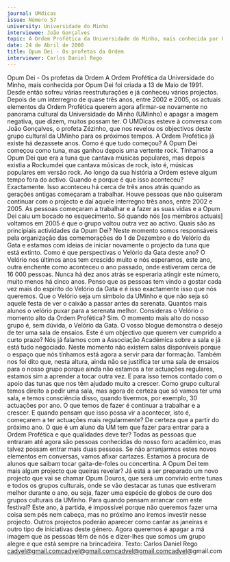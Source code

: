 ```yaml
---
journal: UMdicas
issue: Número 57
university: Universidade do Minho
interviewee: João Gonçalves
topic: A Ordem Profética da Universidade do Minho, mais conhecida por Opum Dei
date: 24 de Abril de 2008
title: Opum Dei - Os profetas da Ordem
interviewer: Carlos Daniel Rego
---
```


Opum Dei - Os profetas da Ordem
A Ordem Profética da Universidade do Minho, mais conhecida por Opum Dei foi criada a 13 de Maio de 1991. Desde então sofreu várias reestruturações e já conheceu vários
projectos. Depois de um interregno de quase três anos, entre 2002 e 2005, os actuais elementos da Ordem Profética querem agora afirmar-se novamente no panorama
cultural da Universidade do Minho (UMinho) e apagar a imagem negativa, que dizem, muitos possam ter. O UMDicas esteve à conversa com João Gonçalves, o profeta
Zézinho, que nos revelou os objectivos deste grupo cultural da UMinho para os próximos tempos.
A Ordem Profética já existe há dezassete anos.
Como é que tudo começou?
A Opum Dei começou como tuna, mas ganhou depois
uma vertente rock. Tínhamos a Opum Dei que era a
tuna que cantava músicas populares, mas depois
existia a Rockumdei que cantava músicas de rock, isto
é, músicas populares em versão rock.
Ao longo da sua história a Ordem esteve algum
tempo fora do activo. Quando e porque é que isso
aconteceu?
Exactamente. Isso aconteceu há cerca de três anos
atrás quando as gerações antigas começaram a
trabalhar. Houve pessoas que não quiseram continuar
com o projecto e daí aquele interregno três anos, entre
2002 e 2005. As pessoas começaram a trabalhar e a
fazer as suas vidas e a Opum Dei caiu um bocado no
esquecimento. Só quando nós [os membros actuais]
voltamos em 2005 é que o grupo voltou outra vez ao
activo.
Quais são as principiais actividades da Opum Dei?
Neste momento somos responsáveis pela
organização das comemorações do 1 de Dezembro e
do Velório da Gata e estamos com ideias de iniciar
novamente o projecto da tuna que está extinto.
Como é que perspectivas o Velório da Gata deste
ano?
O Velório nos últimos anos tem crescido muito e nós
esperamos, este ano, outra enchente como
aconteceu o ano passado, onde estiveram cerca de 16
000 pessoas. Nunca há dez anos atrás se esperaria
atingir este número, muito menos há cinco anos.
Penso que as pessoas tem vindo a gostar cada vez
mais do espírito do Velório da Gata e é isso
exactamente isso que nós queremos. Que o Velório
seja um símbolo da UMinho e que não seja só aquele
festa de ver o caixão a passar antes da serenata.
Quantos mais alunos o velório puxar para a serenata
melhor.
Consideras o Velório o momento alto da Ordem
Profética?
Sim. O momento mais alto do nosso grupo é, sem
dúvida, o Velório da Gata.
O vosso blogue demonstra o desejo de ter uma
sala de ensaios. Este é um objectivo que querem
ver cumprido a curto prazo?
Nós já falamos com a Associação Académica sobre a
sala e já está tudo negociado. Neste momento não
existem salas disponíveis porque o espaço que nós
tínhamos está agora a servir para dar formação.
Também nos foi dito que, nesta altura, ainda não se
justifica ter uma sala de ensaios para o nosso grupo
porque ainda não estamos a ter actuações regulares,
estamos sim a aprender a tocar outra vez. E para isso
temos contado com o apoio das tunas que nos têm
ajudado muito a crescer. Como grupo cultural temos
direito a pedir uma sala, mas agora de certeza que só
vamos ter uma sala, e temos consciência disso,
quando tivermos, por exemplo, 30 actuações por ano.
O que temos de fazer é continuar a trabalhar e a
crescer.
E quando pensam que isso possa vir a acontecer,
isto é, começarem a ter actuações mais
regularmente?
De certeza que a partir do próximo ano.
O que é um aluno da UM tem que fazer para entrar
para a Ordem Profética e que qualidades deve ter?
Todas as pessoas que entraram até agora são
pessoas conhecidas do nosso foro académico, mas
talvez possam entrar mais duas pessoas. Se não
arranjarmos estes novos elementos em conversas,
vamos afixar cartazes. Estamos à procura de alunos
que saibam tocar gaita-de-foles ou concertina.
A Opum Dei tem mais algum projecto que queiras
revelar?
Já está a ser preparado um novo projecto que vai se
chamar Opum Douros, que será um convívio entre
tunas e todos os grupos culturais, onde se vão
destacar as tunas que estiveram melhor durante o
ano, ou seja, fazer uma espécie de globos de ouro dos
grupos culturais da UMinho.
Para quando pensam arrancar com este festival?
Este ano, à partida, é impossível porque não
queremos fazer uma coisa sem pés nem cabeça, mas
no próximo ano iremos investir nesse projecto. Outros
projectos poderão aparecer como cantar as janeiras e
outro tipo de iniciativas deste género. Agora queremos
é apagar a má imagem que as pessoas têm de nós e
dizer-lhes que somos um grupo alegre e que está
sempre na brincadeira.
Texto: Carlos Daniel Rego
cadyel@gmail.comcadyel@gmail.comcadyel@gmail.comcadyel@gmail.com
